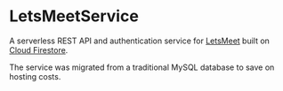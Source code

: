 # LetsMeetService

A serverless REST API and authentication service for [LetsMeet](https://github.com/bryanmylee/LetsMeetWeb) built on [Cloud Firestore](https://firebase.google.com/docs/firestore).

The service was migrated from a traditional MySQL database to save on hosting costs.
